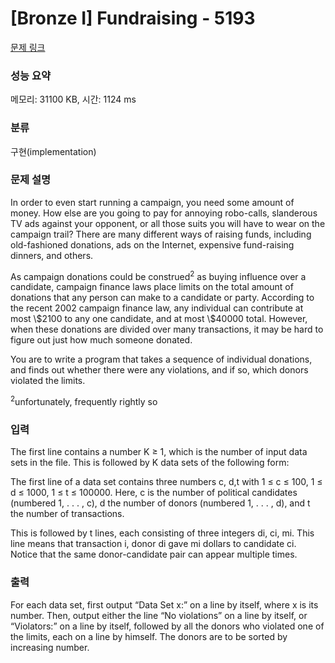 # [Bronze I] Fundraising - 5193 

[문제 링크](https://www.acmicpc.net/problem/5193) 

### 성능 요약

메모리: 31100 KB, 시간: 1124 ms

### 분류

구현(implementation)

### 문제 설명

<p>In order to even start running a campaign, you need some amount of money. How else are you going to pay for annoying robo-calls, slanderous TV ads against your opponent, or all those suits you will have to wear on the campaign trail? There are many different ways of raising funds, including old-fashioned donations, ads on the Internet, expensive fund-raising dinners, and others.</p>

<p>As campaign donations could be construed<sup>2</sup> as buying influence over a candidate, campaign finance laws place limits on the total amount of donations that any person can make to a candidate or party. According to the recent 2002 campaign finance law, any individual can contribute at most \$2100 to any one candidate, and at most \$40000 total. However, when these donations are divided over many transactions, it may be hard to figure out just how much someone donated.</p>

<p>You are to write a program that takes a sequence of individual donations, and finds out whether there were any violations, and if so, which donors violated the limits.</p>

<p><sup>2</sup>unfortunately, frequently rightly so</p>

### 입력 

 <p>The first line contains a number K ≥ 1, which is the number of input data sets in the file. This is followed by K data sets of the following form:</p>

<p>The first line of a data set contains three numbers c, d,t with 1 ≤ c ≤ 100, 1 ≤ d ≤ 1000, 1 ≤ t ≤ 100000. Here, c is the number of political candidates (numbered 1, . . . , c), d the number of donors (numbered 1, . . . , d), and t the number of transactions.</p>

<p>This is followed by t lines, each consisting of three integers di, ci, mi. This line means that transaction i, donor di gave mi dollars to candidate ci. Notice that the same donor-candidate pair can appear multiple times.</p>

### 출력 

 <p>For each data set, first output “Data Set x:” on a line by itself, where x is its number. Then, output either the line “No violations” on a line by itself, or “Violators:” on a line by itself, followed by all the donors who violated one of the limits, each on a line by himself. The donors are to be sorted by increasing number.</p>

